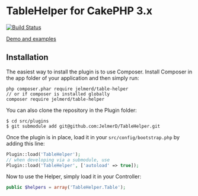 TableHelper for CakePHP 3.x
===========

[![Build Status](https://travis-ci.org/JelmerD/TableHelper.svg?branch=master)](https://travis-ci.org/JelmerD/TableHelper)

[Demo and examples](http://sandbox.jelmerdroge.nl/plugins/table-helper)

Installation
------------

The easiest way to install the plugin is to use Composer.
Install Composer in the app folder of your application and then simply run:

```
php composer.phar require jelmerd/table-helper
// or if composer is installed globally
composer require jelmerd/table-helper
```

You can also clone the repository in the Plugin folder:

```
$ cd src/plugins
$ git submodule add git@github.com:JelmerD/TableHelper.git
```

Once the plugin is in place, load it in your `src/config/bootstrap.php` by adding this line:

```php
Plugin::load('TableHelper');
// when developing via a submodule, use
Plugin::load('TableHelper', ['autoload' => true]);
```

Now to use the Helper, simply load it in your Controller:

```php
public $helpers = array('TableHelper.Table');
```

